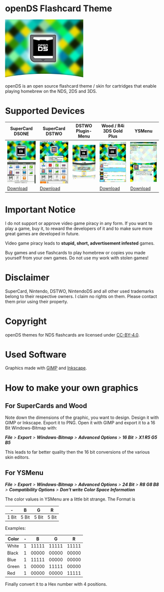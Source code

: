 # openDS Flashcard Theme

![](src/supercard_dstwo/plugin_menu/PNG/up_bk.png)

openDS is an open source flashcard theme / skin for cartridges that enable playing homebrew on the NDS, 2DS and 3DS.

# Supported Devices

|SuperCard DSONE|SuperCard DSTWO|DSTWO Plugin-Menu|Wood / R4i 3DS Gold Plus|YSMenu|
|-|-|-|-|-|
|![](screenshots/screenshot_dsone.png)|![](screenshots/screenshot_dstwo.png)|![](screenshots/screenshot_dstwo_plugin.png)|![](screenshots/screenshot_wood.jpg)|![](screenshots/screenshot_ysmenu.png)|
|[Download](https://github.com/gembutterfly/nds_flashcard_theme_opends/raw/master/downloads/openDS_for_supercard_dsone.zip)|[Download](https://github.com/gembutterfly/nds_flashcard_theme_opends/raw/master/downloads/openDS_for_supercard_dstwo.zip)||[Download](https://github.com/gembutterfly/nds_flashcard_theme_opends/raw/master/downloads/openDS_for_r4i_wood.zip)|[Download](https://github.com/gembutterfly/nds_flashcard_theme_opends/raw/master/downloads/openDS_for_ysmenu.zip)|

# Important Notice

I do not support or approve video game piracy in any form. If you want to play a game, buy it, to reward the developers of it and to make sure more great games are developed in future.

Video game piracy leads to **stupid, short, advertisement infested** games.

Buy games and use flashcards to play homebrew or copies you made yourself from your own games. Do not use my work with stolen games!

# Disclaimer

SuperCard, Nintendo, DSTWO, NintendoDS and all other used trademarks belong to their respective owners. I claim no rights on them. Please contact them prior using their property.

# Copyright

openDS themes for NDS flashcards are licensed under [CC-BY-4.0](https://creativecommons.org/licenses/by/4.0/).

# Used Software

Graphics made with [GIMP](https://www.gimp.org/) and [Inkscape](https://www.inkscape.org/).

# How to make your own graphics

## For SuperCards and Wood

Note down the dimensions of the graphic, you want to design. Design it with GIMP or Inkscape. Export it to PNG. Open it with GIMP and export it to a 16 Bit Windows-Bitmap with:

***File** > **Export** > **Windows-Bitmap** > **Advanced Options** > **16 Bit** > **X1 R5 G5 B5***

This leads to far better quality then the 16 bit conversions of the various skin editors.

## For YSMenu

***File** > **Export** > **Windows-Bitmap** > **Advanced Options** > **24 Bit** > **R8 G8 B8** > **Compatibility Options** > **Don't write Color Space Information***

The color values in YSMenu are a little bit strange. The Format is

|-|B|G|R|
|-|-|-|-|
|1 Bit|5 Bit|5 Bit|5 Bit|

Examples:

|Color|-|B|G|R|
|-|-|-|-|-|
|White|1|11111|11111|11111|
|Black|1|00000|00000|00000|
|Blue|1|11111|00000|00000|
|Green|1|00000|11111|00000|
|Red|1|00000|00000|11111|

Finally convert it to a Hex number with 4 positions.


